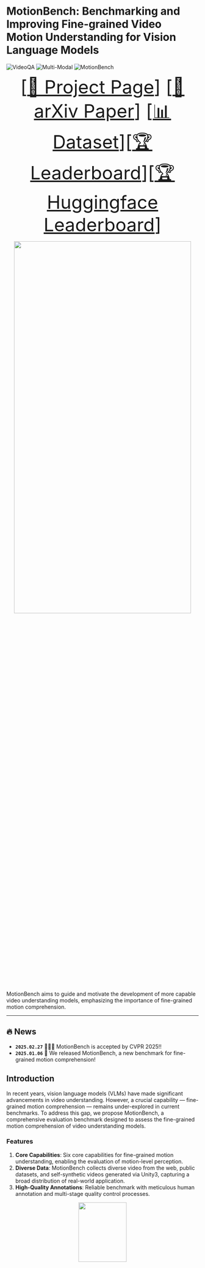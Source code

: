 # MotionBench: Benchmarking and Improving Fine-grained Video Motion Understanding for Vision Language Models

![VideoQA](https://img.shields.io/badge/Task-VideoQA-red)
![Multi-Modal](https://img.shields.io/badge/Task-Multi--Modal-red)
![MotionBench](https://img.shields.io/badge/Dataset-MotionBench-blue)  

<font size=7><div align='center' > [[🍎 Project Page](https://motion-bench.github.io/)] [[📖 arXiv Paper](https://arxiv.org/abs/2501.02955)] [[📊 Dataset](https://huggingface.co/datasets/THUDM/MotionBench)][[🏆 Leaderboard](https://motion-bench.github.io/#leaderboard)][[🏆 Huggingface Leaderboard](https://huggingface.co/spaces/THUDM/MotionBench)]  </div></font>

<p align="center">
    <img src="./docs/image1.png" width="96%" height="50%">
</p>


MotionBench aims to guide and motivate the development of more capable video understanding models, emphasizing the importance of fine-grained motion comprehension.

---

## 🔥 News

* **`2025.02.27`** 🎉🎉🎉 MotionBench is accepted by CVPR 2025!!
* **`2025.01.06`** 🌟 We released MotionBench, a new benchmark for fine-grained motion comprehension!

## Introduction

In recent years, vision language models (VLMs) have made significant advancements in video understanding. However, a crucial capability — fine-grained motion comprehension — remains under-explored in current benchmarks. To address this gap, we propose MotionBench, a comprehensive evaluation benchmark designed to assess the fine-grained motion comprehension of video understanding models. 

### Features

1. **Core Capabilities**: Six core capabilities for fine-grained motion understanding, enabling the evaluation of motion-level perception.
2. **Diverse Data**: MotionBench collects diverse video from the web, public datasets, and self-synthetic videos generated via Unity3, capturing a broad distribution of real-world
application.
3. **High-Quality Annotations**: Reliable benchmark with meticulous human annotation and multi-stage quality control processes.

<p align="center">
    <img src="./docs/image2.png" width="50%" height="20%">
</p>

## Dataset

### License

Our dataset is under the CC-BY-NC-SA-4.0 license.

LVBench is only used for academic research. Commercial use in any form is prohibited. We do not own the copyright of any raw video files.

If there is any infringement in MotionBench, please contact shiyu.huang@aminer.cn or directly raise an issue, and we will remove it immediately.

### Download

Install video2dataset first:

```shell
pip install video2dataset
pip uninstall transformer-engine
```

Then you should download `video_info.meta.jsonl` from [Huggingface](https://huggingface.co/datasets/THUDM/MotionBench) and
put it in the `data` directory.

Each entry in the `video_info.meta.jsonl` file contains a video sample. Some of the dataset has the ground truth answer (the DEV set) and some not (the TEST set). You could use the DEV set to optimize your dataset and upload the answer file to our [leaderboard](https://huggingface.co/spaces/THUDM/MotionBench) to see your model's performance.

#### Caption dataset
Part of our dataset are derived from our self-annotated detailed video caption. we additionally release a dataset of 5,000 videos with manually annotated fine-grained motion descriptions, which are annotated and double-checked together with the benchmark annotation process. Each video includes dynamic information descriptions with annotation density reaching 12.63 words per second, providing researchers with resources for further development and training to enhance video models’ motion-level comprehension capabilities. 

#### Self-collected dataset
We provide the download link for all self-collected data. 


#### Publically available dataset
For publically available data. we do not provide the orginal video files. You could download them from the original repo:
```
1. MedVid: https://github.com/deepaknlp/MedVidQACL
2. SportsSloMo: https://cvlab.cse.msu.edu/project-svw.html
3. HA-ViD: https://iai-hrc.github.io/ha-vid
```
After downloading the above mentioned dataset, find the mapping from the downloaded names to the filenames in our benchmark with the mapping file:
```
data/mapping.json
```
Then, cut the video to clips using the last two integers separated by `_`. 

e.g., the video file `S10A13I22S1.mp4` is mapped to file `ef476626-3499-40c2-bbd6-5004223d1ada` according to the mapping file. To obtain the final test case `ef476626-3499-40c2-bbd6-5004223d1ada_58_59` in `video_info.meta.jsonl`, you should cut the video clip from `58` second to `59` second, yielding the final video sample for benchmarking.

## Install MotionBench

```shell
pip install -e .
```

## Get Evaluation Results and Submit to Leaderboard

(Note: if you want to try the evaluation quickly, you can use the `scripts/construct_random_answers.py` to prepare a
random answer file.)

```shell
cd scripts
python test_acc.py
```

After the execution, you will get an evaluation results file `random_answers.json` in the `scripts` directory. You can submit the
results to the [leaderboard](https://huggingface.co/spaces/THUDM/MotionBench).

## 📈 Results

- **Model Comparision:**

<p align="center">
    <img src="./docs/tab3.png" width="96%" height="50%">
</p>

- **Benchmark Comparison:**

<p align="center">
    <img src="./docs/image3.png" width="96%" height="50%">
</p>


- **Answer Distribution:**

<p align="center">
    <img src="./docs/image5.png" width="96%" height="50%">
</p>

## Citation

If you find our work helpful for your research, please consider citing our work.

```bibtex
@misc{hong2024motionbench,
      title={MotionBench: Benchmarking and Improving Fine-grained Video Motion Understanding for Vision Language Models}, 
      author={Wenyi Hong and Yean Cheng and Zhuoyi Yang and Weihan Wang and Lefan Wang and Xiaotao Gu and Shiyu Huang and Yuxiao Dong and Jie Tang},
      year={2024},
      eprint={2501.02955},
      archivePrefix={arXiv},
      primaryClass={cs.CV}
}
```